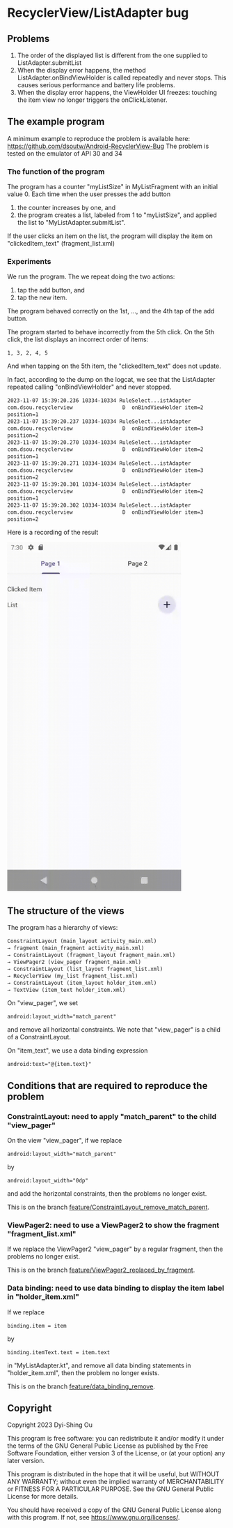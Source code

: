 # RecyclerView/ListAdapter bug

## Problems

1. The order of the displayed list is different from the one supplied to ListAdapter.submitList
2. When the display error happens, the method ListAdapter.onBindViewHolder is called repeatedly and never stops. This causes serious performance and battery life problems.
3. When the display error happens, the ViewHolder UI freezes: touching the item view no longer triggers the onClickListener.

## The example program

A minimum example to reproduce the problem is available here:
https://github.com/dsoutw/Android-RecyclerView-Bug
The problem is tested on the emulator of API 30 and 34

### The function of the program

The program has a counter "myListSize" in MyListFragment with an initial value 0. Each time when the
user presses the add button
1. the counter increases by one, and
2. the program creates a list, labeled from 1 to "myListSize", and applied the list to "MyListAdapter.submitList".

If the user clicks an item on the list, the program will display the item on "clickedItem_text" (fragment_list.xml)

### Experiments

We run the program. The we repeat doing the two actions: 
1. tap the add button, and
2. tap the new item.

The program behaved correctly on the 1st, ..., and the 4th tap of the add button.

The program started to behave incorrectly from the 5th click.
On the 5th click, the list displays an incorrect order of items: 
```
1, 3, 2, 4, 5
```

And when tapping on the 5th item, the "clickedItem_text" does not update.

In fact, according to the dump on the logcat, we see that the ListAdapter repeated 
calling "onBindViewHolder" and never stopped.
```
2023-11-07 15:39:20.236 10334-10334 RuleSelect...istAdapter com.dsou.recyclerview                D  onBindViewHolder item=2 position=1
2023-11-07 15:39:20.237 10334-10334 RuleSelect...istAdapter com.dsou.recyclerview                D  onBindViewHolder item=3 position=2
2023-11-07 15:39:20.270 10334-10334 RuleSelect...istAdapter com.dsou.recyclerview                D  onBindViewHolder item=2 position=1
2023-11-07 15:39:20.271 10334-10334 RuleSelect...istAdapter com.dsou.recyclerview                D  onBindViewHolder item=3 position=2
2023-11-07 15:39:20.301 10334-10334 RuleSelect...istAdapter com.dsou.recyclerview                D  onBindViewHolder item=2 position=1
2023-11-07 15:39:20.302 10334-10334 RuleSelect...istAdapter com.dsou.recyclerview                D  onBindViewHolder item=3 position=2
```

Here is a recording of the result

<img src="preview/preview.gif" alt="recording" width="400"/>

## The structure of the views

The program has a hierarchy of views:
```
ConstraintLayout (main_layout activity_main.xml)
→ fragment (main_fragment activity_main.xml)
→ ConstraintLayout (fragment_layout fragment_main.xml)
→ ViewPager2 (view_pager fragment_main.xml)
→ ConstraintLayout (list_layout fragment_list.xml)
→ RecyclerView (my_list fragment_list.xml)
→ ConstraintLayout (item_layout holder_item.xml)
→ TextView (item_text holder_item.xml)
```

On "view_pager", we set
```
android:layout_width="match_parent"
```
and remove all horizontal constraints. We note that "view_pager" is a child of a ConstraintLayout.

On "item_text", we use a data binding expression
```
android:text="@{item.text}"
```

## Conditions that are required to reproduce the problem

### ConstraintLayout: need to apply "match_parent" to the child "view_pager"

On the view "view_pager", if we replace 
```
android:layout_width="match_parent"
```
by
```
android:layout_width="0dp"
```
and add the horizontal constraints, then the problems no longer exist.

This is on the branch [feature/ConstraintLayout_remove_match_parent](https://github.com/dsoutw/Android-RecyclerView-Bug/tree/feature/ConstraintLayout_remove_match_parent).

### ViewPager2: need to use a ViewPager2 to show the fragment "fragment_list.xml"

If we replace the ViewPager2 "view_pager" by a regular fragment, then the problems no longer exist.  

This is on the branch [feature/ViewPager2_replaced_by_fragment](https://github.com/dsoutw/Android-RecyclerView-Bug/tree/feature/ViewPager2_replaced_by_fragment).

### Data binding: need to use data binding to display the item label in "holder_item.xml"

If we replace
```
binding.item = item
```
by 
```
binding.itemText.text = item.text
```
in "MyListAdapter.kt", and remove all data binding statements in "holder_item.xml", then the problem
no longer exists.

This is on the branch [feature/data_binding_remove](https://github.com/dsoutw/Android-RecyclerView-Bug/tree/feature/data_binding_remove).

## Copyright

Copyright 2023 Dyi-Shing Ou

This program is free software: you can redistribute it and/or modify it under the terms of
the GNU General Public License as published by the Free Software Foundation,
either version 3 of the License, or (at your option) any later version.

This program is distributed in the hope that it will be useful, but WITHOUT ANY WARRANTY;
without even the implied warranty of MERCHANTABILITY or FITNESS FOR A PARTICULAR PURPOSE.
See the GNU General Public License for more details.

You should have received a copy of the GNU General Public License along with this program.
If not, see <https://www.gnu.org/licenses/>.
